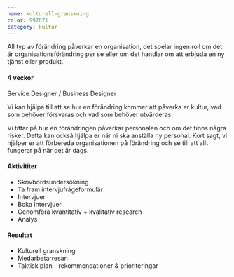 ```yaml
---
name: kulturell-granskning
color: 997671
category: kultur
---
```


<div class="lead">
All typ av förändring påverkar en organisation, det spelar ingen roll om det är organisationsförändring per se eller om det handlar om att erbjuda en ny tjänst eller produkt. 
</div>

<h4 class="time-h4">4 veckor</h4>
Service Designer / Business Designer

<p class="offer-preamble">Vi kan hjälpa till att se hur en förändring kommer att påverka er kultur, vad som behöver försvaras och vad som behöver utvärderas.</p>

Vi tittar på hur en förändringen påverkar personalen och om det finns några risker. Detta kan också hjälpa er när ni ska anställa ny personal. Kort sagt, vi hjälper er att förbereda organisationen på förändring och se till att allt fungerar på när det är dags.

<h4>Aktivititer</h4>

- Skrivbordsundersökning
- Ta fram intervjufrågeformulär
- Intervjuer
- Boka intervjuer
- Genomföra kvantitativ + kvalitativ research
- Analys

<h4>Resultat</h4>

- Kulturell granskning
- Medarbetarresan
- Taktisk plan - rekommendationer & prioriteringar